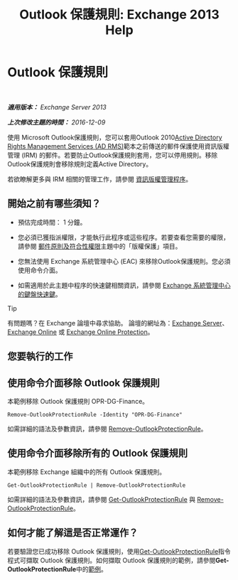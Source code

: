 ﻿---
title: 'Outlook 保護規則: Exchange 2013 Help'
TOCTitle: Outlook 保護規則
ms:assetid: 569fc3be-b269-43f5-8797-73ab0691e685
ms:mtpsurl: https://technet.microsoft.com/zh-tw/library/Ee633467(v=EXCHG.150)
ms:contentKeyID: 50473238
ms.date: 05/21/2018
mtps_version: v=EXCHG.150
ms.translationtype: MT
---

# Outlook 保護規則

 

_**適用版本：** Exchange Server 2013_

_**上次修改主題的時間：** 2016-12-09_

使用 Microsoft Outlook保護規則，您可以套用Outlook 2010[Active Directory Rights Management Services (AD RMS)](https://technet.microsoft.com/en-us/library/hh831364.aspx)範本之前傳送的郵件保護使用資訊版權管理 (IRM) 的郵件。若要防止Outlook保護規則套用，您可以停用規則。移除Outlook保護規則會移除規則定義Active Directory。

若欲瞭解更多與 IRM 相關的管理工作，請參閱 [資訊版權管理程序](information-rights-management-procedures-exchange-2013-help.md)。

## 開始之前有哪些須知？

  - 預估完成時間： 1 分鐘。

  - 您必須已獲指派權限，才能執行此程序或這些程序。若要查看您需要的權限，請參閱 [郵件原則及符合性權限](messaging-policy-and-compliance-permissions-exchange-2013-help.md)主題中的「版權保護」項目。

  - 您無法使用 Exchange 系統管理中心 (EAC) 來移除Outlook保護規則。您必須使用命令介面。

  - 如需適用於此主題中程序的快速鍵相關資訊，請參閱 [Exchange 系統管理中心的鍵盤快速鍵](keyboard-shortcuts-in-the-exchange-admin-center-exchange-online-protection-help.md)。


> [!TIP]  
> 有問題嗎？在 Exchange 論壇中尋求協助。 論壇的網址為：<a href="https://go.microsoft.com/fwlink/p/?linkid=60612">Exchange Server</a>、 <a href="https://go.microsoft.com/fwlink/p/?linkid=267542">Exchange Online</a> 或 <a href="https://go.microsoft.com/fwlink/p/?linkid=285351">Exchange Online Protection</a>。




## 您要執行的工作

## 使用命令介面移除 Outlook 保護規則

本範例移除 Outlook 保護規則 OPR-DG-Finance。

    Remove-OutlookProtectionRule -Identity "OPR-DG-Finance"

如需詳細的語法及參數資訊，請參閱 [Remove-OutlookProtectionRule](https://technet.microsoft.com/zh-tw/library/dd297961\(v=exchg.150\))。

## 使用命令介面移除所有的 Outlook 保護規則

本範例移除 Exchange 組織中的所有 Outlook 保護規則。

    Get-OutlookProtectionRule | Remove-OutlookProtectionRule

如需詳細的語法及參數資訊，請參閱 [Get-OutlookProtectionRule](https://technet.microsoft.com/zh-tw/library/dd298004\(v=exchg.150\)) 與 [Remove-OutlookProtectionRule](https://technet.microsoft.com/zh-tw/library/dd297961\(v=exchg.150\))。

## 如何才能了解這是否正常運作？

若要驗證您已成功移除 Outlook 保護規則，使用[Get-OutlookProtectionRule](https://technet.microsoft.com/zh-tw/library/dd298004\(v=exchg.150\))指令程式可擷取 Outlook 保護規則。如何擷取 Outlook 保護規則的範例，請參閱**Get-OutlookProtectionRule**中的[範例](https://technet.microsoft.com/zh-tw/dd298004\(exchg.150\)#examples)。

